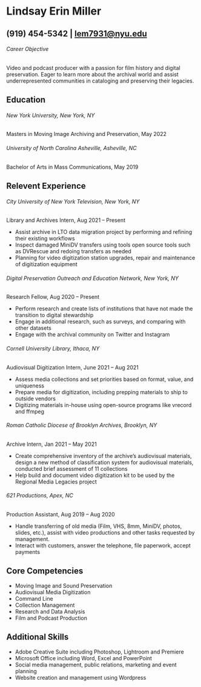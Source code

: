 # Lindsay Erin Miller  

## (919) 454-5342 | lem7931@nyu.edu 

###### Career Objective  

Video and podcast producer with a passion for film history and digital preservation. Eager to learn more about the archival world and assist underrepresented communities in cataloging and preserving their legacies.  

## Education  

###### New York University, New York, NY  
Masters in Moving Image Archiving and Preservation, May 2022  

###### University of North Carolina Asheville, Asheville, NC  
Bachelor of Arts in Mass Communications, May 2019  

## Relevent Experience  

###### City University of New York Television, New York, NY  
Library and Archives Intern, Aug 2021 – Present  
* Assist archive in LTO data migration project by performing and refining their existing workflows
* Inspect damaged MiniDV transfers using tools open source tools such as DVRescue and redoing transfers as needed 
* Planning for video digitization station upgrades, repair and maintenance of digitization equipment

###### Digital Preservation Outreach and Education Network, New York, NY  
Research Fellow, Aug 2020 – Present  
* Perform research and create lists of institutions that have not made the transition to digital stewardship  
* Engage in additional research, such as surveys, and comparing with other datasets  
* Engage with the archival community on Twitter and Instagram 

###### Cornell University Library, Ithaca, NY  
Audiovisual Digitization Intern, June 2021 – Aug 2021  
* Assess media collections and set priorities based on format, value, and uniqueness 
* Prepare media for digitization, including prepping materials to ship to outside vendors 
* Digitizing materials in-house using open-source programs like vrecord and ffmpeg 

###### Roman Catholic Diocese of Brooklyn Archives, Brooklyn, NY  
Archive Intern, Jan 2021 – May 2021 
* Create comprehensive inventory of the archive’s audiovisual materials, design a new method of  classification system for audiovisual materials, conducted brief assessment of 11 collections
* Help build and document video digitization kit to be used by the Regional Media Legacies project  

###### 621 Productions, Apex, NC  
Production Assistant, Aug 2019 – Aug 2020 
* Handle transferring of old media (Film, VHS, 8mm, MiniDV, photos, slides, etc.), assist with video productions and other tasks requested by management.
* Interact with customers, answer the telephone, file paperwork, accept payments

## Core Competencies   					
* Moving Image and Sound Preservation 
* Audiovisual Media Digitization
* Command Line  
* Collection Management
* Research and Data Analysis 
* Film and Podcast Production  

## Additional Skills  
* Adobe Creative Suite including Photoshop, Lightroom and Premiere  
* Microsoft Office including Word, Excel and PowerPoint  
* Social media management, public relations, marketing and event planning 
* Website creation and management using Wordpress 


